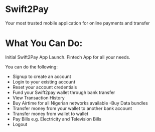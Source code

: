 # Swift2Pay
Your most trusted mobile application for online payments and transfer
# What You Can Do:
Initial Swift2Pay App Launch. 
Fintech App for all your needs.

You can do the following: 
- Signup to create an account
- Login to your existing account
- Reset your account credentials
- Fund your Swift2pay wallet through bank transfer
- View Transaction History
- Buy Airtime for all Nigerian networks available
-Buy Data bundles
- Transfer money from your wallet to another bank account
- Transfer money from wallet to wallet
- Pay Bills e.g. Electricity and Television Bills
- Logout

